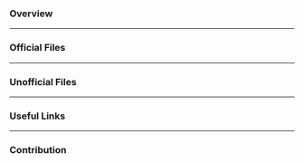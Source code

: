 ### Overview

---

### Official Files

---

### Unofficial Files

---

### Useful Links

---

### Contribution
